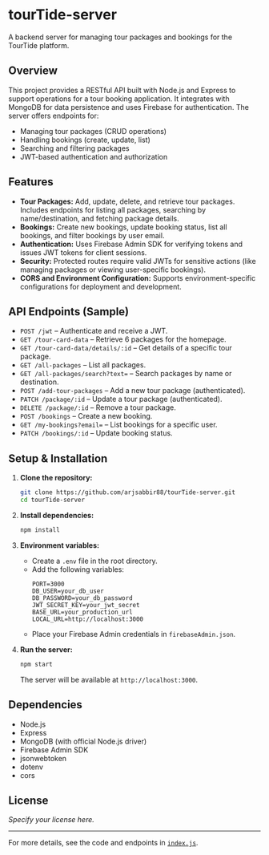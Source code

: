 # tourTide-server

A backend server for managing tour packages and bookings for the TourTide platform.

## Overview

This project provides a RESTful API built with Node.js and Express to support operations for a tour booking application. It integrates with MongoDB for data persistence and uses Firebase for authentication. The server offers endpoints for:

- Managing tour packages (CRUD operations)
- Handling bookings (create, update, list)
- Searching and filtering packages
- JWT-based authentication and authorization

## Features

- **Tour Packages:** Add, update, delete, and retrieve tour packages. Includes endpoints for listing all packages, searching by name/destination, and fetching package details.
- **Bookings:** Create new bookings, update booking status, list all bookings, and filter bookings by user email.
- **Authentication:** Uses Firebase Admin SDK for verifying tokens and issues JWT tokens for client sessions.
- **Security:** Protected routes require valid JWTs for sensitive actions (like managing packages or viewing user-specific bookings).
- **CORS and Environment Configuration:** Supports environment-specific configurations for deployment and development.

## API Endpoints (Sample)

- `POST /jwt` – Authenticate and receive a JWT.
- `GET /tour-card-data` – Retrieve 6 packages for the homepage.
- `GET /tour-card-data/details/:id` – Get details of a specific tour package.
- `GET /all-packages` – List all packages.
- `GET /all-packages/search?text=` – Search packages by name or destination.
- `POST /add-tour-packages` – Add a new tour package (authenticated).
- `PATCH /package/:id` – Update a tour package (authenticated).
- `DELETE /package/:id` – Remove a tour package.
- `POST /bookings` – Create a new booking.
- `GET /my-bookings?email=` – List bookings for a specific user.
- `PATCH /bookings/:id` – Update booking status.

## Setup & Installation

1. **Clone the repository:**
   ```bash
   git clone https://github.com/arjsabbir88/tourTide-server.git
   cd tourTide-server
   ```

2. **Install dependencies:**
   ```bash
   npm install
   ```

3. **Environment variables:**
   - Create a `.env` file in the root directory.
   - Add the following variables:
     ```
     PORT=3000
     DB_USER=your_db_user
     DB_PASSWORD=your_db_password
     JWT_SECRET_KEY=your_jwt_secret
     BASE_URL=your_production_url
     LOCAL_URL=http://localhost:3000
     ```
   - Place your Firebase Admin credentials in `firebaseAdmin.json`.

4. **Run the server:**
   ```bash
   npm start
   ```
   The server will be available at `http://localhost:3000`.

## Dependencies

- Node.js
- Express
- MongoDB (with official Node.js driver)
- Firebase Admin SDK
- jsonwebtoken
- dotenv
- cors

## License

*Specify your license here.*

---

For more details, see the code and endpoints in [`index.js`](./index.js).
